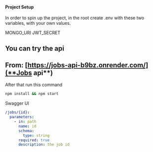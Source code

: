 #### Project Setup

In order to spin up the project, in the root create .env with these two variables, with your own values.

MONGO_URI
JWT_SECRET

## You can try the api 
  ## From: [https://jobs-api-b9bz.onrender.com/](**Jobs api**)

After that run this command

```bash
npm install && npm start
```

Swagger UI

```yaml
/jobs/{id}:
  parameters:
    - in: path
      name: id
      schema:
        type: string
      required: true
      description: the job id
```
